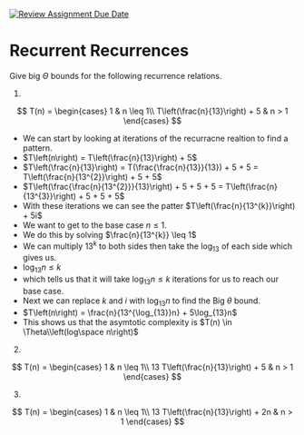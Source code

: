 [![Review Assignment Due Date](https://classroom.github.com/assets/deadline-readme-button-24ddc0f5d75046c5622901739e7c5dd533143b0c8e959d652212380cedb1ea36.svg)](https://classroom.github.com/a/8KYthzwp)
# Recurrent Recurrences

Give big $\Theta$ bounds for the following recurrence relations.

1.
$$ T(n) =
    \begin{cases}
        1 & n \leq 1\\
        T\left(\frac{n}{13}\right) + 5 & n > 1
    \end{cases}
$$

- We can start by looking at iterations of the recurracne realtion to find a pattern.
- $T\left(n\right) = T\left(\frac{n}{13}\right) + 5$
- $T\left(\frac{n}{13}\right) = T(\frac{\frac{n}{13}}{13}) + 5 + 5 = T\left(\frac{n}{13^{2}}\right) + 5 + 5$
- $T\left(\frac{\frac{n}{13^{2}}}{13}\right) + 5 + 5 + 5 = T\left(\frac{n}{13^{3}}\right) + 5 + 5 + 5$
- With these iterations we can see the patter $T\left(\frac{n}{13^{k}}\right) + 5i$
- We want to get to the base case $n \leq 1$.
- We do this by solving $\frac{n}{13^{k}} \leq 1$
- We can multiply $13^{k}$ to both sides then take the $\log_{13}$ of each side which gives us.
- $\log_{13}n \leq k$
- which tells us that it will take $\log_{13}n \leq k$ iterations for us to reach our base case.
- Next we can replace $k$ and $i$ with $\log_{13}n$ to find the Big $\theta$ bound.
- $T\left(n\right) = \frac{n}{13^{\log_{13}}n} + 5\log_{13}n$
- This shows us that the asymtotic complexity is $T(n) \in \Theta\\left(log\space n\right)$
   
2.
$$ T(n) =
    \begin{cases}
        1 & n \leq 1\\
        13 T\left(\frac{n}{13}\right) + 5 & n > 1
    \end{cases}
$$

3.
$$ T(n) =
    \begin{cases}
        1 & n \leq 1\\
        13 T\left(\frac{n}{13}\right) + 2n & n > 1
    \end{cases}
$$
